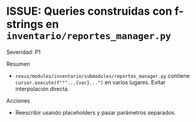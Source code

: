 # ISSUE: Queries construidas con f-strings en `inventario/reportes_manager.py`

Severidad: P1

Resumen
- `rexus/modules/inventario/submodules/reportes_manager.py` contiene `cursor.execute(f"""...{var}...")` en varios lugares. Evitar interpolación directa.

Acciones
- Reescribir usando placeholders y pasar parámetros separados.

